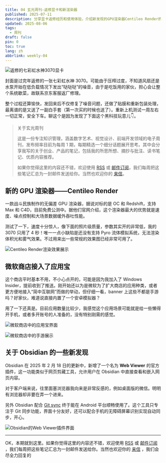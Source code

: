 ```yaml
---
title: 04 玄光周刊-返修显卡和新渲染器
published: 2025-07-11
description: 分享显卡返修经历和使用体验，介绍新发现的GPU渲染器Centileo Render的性能特点，以及近期Obsidian和Windows商店的更新内容。
updated: 2025-08-06
tags:
  - 周刊
draft: false
pin: 0
toc: true
lang: zh
abbrlink: weekly-04
---
```


![返修的七彩虹水神3070显卡](../_images/04%20玄光周刊-返修显卡和新渲染器-1754596290223.webp)

封面是过完年返修的一张七彩虹水神 3070。可能由于压榨过度，不知道风扇还是水泵开始在低负载情况下发出“哒哒哒”的噪音，由于是吃饭用的家伙，担心会让整个系统歇菜，故联系京东客服返厂修理。

整个过程还算愉快，发回来后不仅修复了噪音问题，还做了贴膜和重新包装处理，最离谱的是又送了一副白手套（第一次买的时候也送了）。重新上机测试一周左右一切正常，安全下车。聊这个是因为发现了下面这个黑科技玩意儿👇。

> 关于玄光周刊
>
> 这是一份专注知识管理，涵盖数字艺术、视觉设计、前端开发领域的电子周刊，发布频率目前为每周 1 期，每期精选一个细分话题展开思考。其中会分享我写的关于创业、产品的笔记，包括我的所思所想、摘抄与批注、读书笔记、优质内容推荐。
>
> 如果你觉得这里的内容还不错，欢迎使用 [RSS](https://weekly.cgartlab.com/feed/atom) 或 [邮件订阅](https://weekly.cgartlab.com/)，我们每周把这些笔记汇总为一封邮件发送给你。当然也欢迎你的 [来信](mailto:info@cgartlab.com)。

## 新的 GPU 渲染器——Centileo Render

一款战斗民族制作的无偏差 GPU 渲染器，据说对标的是 OC 和 Redshift，支持 Max 和 C4D，目前免费公测中。据他们官网介绍，这个渲染器最大的优势就是速度、噪点控制和大场景数据缓外吞吐性能。

测试了一下，速度十分惊人，像下面的照片级质量，参数其实开的非常低，我的 3070 只用了 4 秒！唯一一点小缺陷是还没有支持 Pyro 流体模拟系统，无法渲染体积光和雾气效果。不过用来出一些常规的效果图已经非常可用了。

![Centileo Render渲染效果展示](../_images/04%20玄光周刊-返修显卡和新渲染器-1754596309090.webp)

## 微软商店接入了应用宝

这个商店平时基本不用，不小心点开的，可能是因为我加入了 Windows Insider，提前收到了推送。刚开始还以为是微软为了扩大商店的应用种类，或者更方便地接入“简中互联网”而做的举动，但仔细一看，banner 上这些不都是手游吗？好家伙，难道说直接内置了一个安卓模拟器？

用了一下还真是。目前应用数量比较少，我感觉这个应用场景可能就是给一些懒得开手机，或者多开账号的人准备的，没有特别刚需的感觉。

![微软商店中的应用宝界面](../_images/04%20玄光周刊-返修显卡和新渲染器-1754596326123.webp)

![微软商店中的手游展示](../_images/04%20玄光周刊-返修显卡和新渲染器-1754596333636.webp)

## 关于 Obsidian 的一些新发现

Obsidian 在 2025 年 2 月 18 日的更新中，新增了一个名为 **Web Viewer** 的官方插件，这一功能类似于网页剪藏工具，允许用户在 Obsidian 中直接查看和嵌入网页内容。

对于客户端来说，往里面塞浏览器我向来是非常反感的，例如桌面版的微信。明明有浏览器却非要在弄一个进来。

另外 Obsidian 配合 [Git sync](https://github.com/ViscousPot/GitSync) 终于能在 Android 平台顺畅使用了。这个工具只专注于 Git 同步功能，界面十分友好，还可以配合手机的无障碍屏幕识别实现自动同步，开心。

![Obsidian的Web Viewer插件界面](../_images/04%20玄光周刊-返修显卡和新渲染器-1754596343551.webp)

---

OK，本期就到这里。如果你觉得这里的内容还不错，欢迎使用 [RSS](https://weekly.cgartlab.com/feed/atom) 或 [邮件订阅](https://weekly.cgartlab.com/) ，我们每周把这些笔记汇总为一封邮件发送给你。当然也欢迎你的 [来信](mailto:info@cgartlab.com) ，我们会尽全力回复的